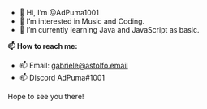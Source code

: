 - 👋 Hi, I’m @AdPuma1001
- 👀 I’m interested in Music and Coding.
- 🌱 I’m currently learning Java and JavaScript as basic.


**📫 How to reach me:**

- 📫 Email: gabriele@astolfo.email
- 📫 Discord AdPuma#1001

Hope to see you there!
